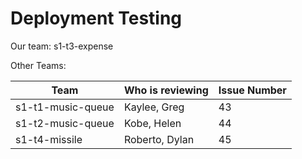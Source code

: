 # Deployment Testing
    
Our team: s1-t3-expense

Other Teams:
  
| Team                     | Who is reviewing | Issue Number |
|--------------------------|------------------|--------------|
| s1-t1-music-queue        | Kaylee, Greg     |   43         |
| s1-t2-music-queue        | Kobe, Helen      |   44         |
| s1-t4-missile            | Roberto, Dylan   |   45         |
